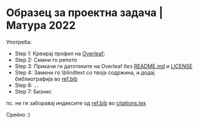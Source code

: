 # Образец за проектна задача | Матура 2022

Употреба:
* Step 1: Креирај профил на [Overleaf](https://www.overleaf.com/);
* Step 2: Симни го репото
* Step 3: Прикачи ги датотеките на Overleaf без [README.md](/README.md) и [LICENSE](LICENSE)
* Step 4: Замени го \blindtext со твоја содржина, и додај библиографија во [ref.bib](ref.bib)
* Step 6: ...
* Step 7: Бизнис

пс. не ги заборавај индексите од [ref.bib](ref.bib) во [citations.tex](pages/citations.tex)

Среќно :)
